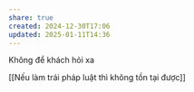 ```yaml
---
share: true
created: 2024-12-30T17:06
updated: 2025-01-11T14:36
---
```

Không để khách hỏi xa 

[[Nếu làm trái pháp luật thì không tồn tại được]]